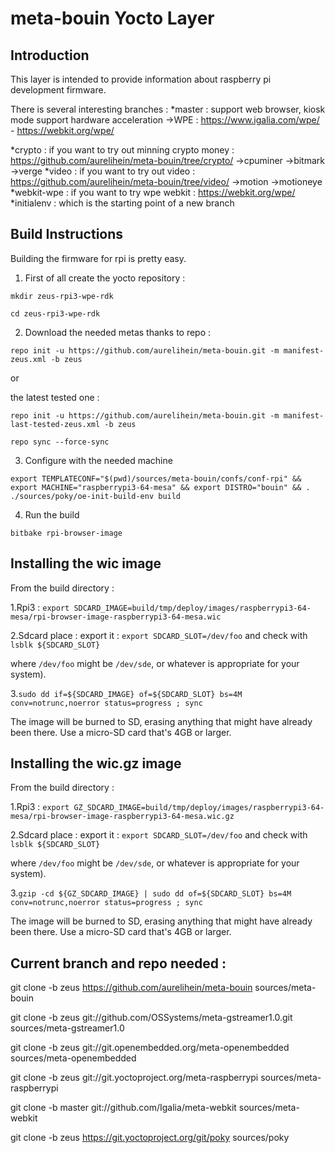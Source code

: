 meta-bouin Yocto Layer
=====================

## Introduction ##

This layer is intended to provide information about raspberry pi
development firmware.

There is several interesting branches :
*master : support web browser, kiosk mode support hardware acceleration
->WPE : https://www.igalia.com/wpe/  -  https://webkit.org/wpe/

*crypto : if you want to try out minning crypto money : https://github.com/aurelihein/meta-bouin/tree/crypto/
->cpuminer
->bitmark
->verge
*video : if you want to try out video : https://github.com/aurelihein/meta-bouin/tree/video/
->motion
->motioneye
*webkit-wpe : if you want to try wpe webkit : https://webkit.org/wpe/
*initialenv : which is the starting point of a new branch

## Build Instructions ##

Building the firmware for rpi is pretty easy.

1. First of all create the yocto repository :

`mkdir zeus-rpi3-wpe-rdk`

`cd zeus-rpi3-wpe-rdk`

2. Download the needed metas thanks to repo :

`repo init -u https://github.com/aurelihein/meta-bouin.git -m manifest-zeus.xml -b zeus`

or

the latest tested one : 

`repo init -u https://github.com/aurelihein/meta-bouin.git -m manifest-last-tested-zeus.xml -b zeus`

`repo sync --force-sync`

3. Configure with the needed machine

`export TEMPLATECONF="$(pwd)/sources/meta-bouin/confs/conf-rpi" && export MACHINE="raspberrypi3-64-mesa" && export DISTRO="bouin" && . ./sources/poky/oe-init-build-env build`

4. Run the build

`bitbake rpi-browser-image`

## Installing the wic image ##

From the build directory :

1.Rpi3 : `export SDCARD_IMAGE=build/tmp/deploy/images/raspberrypi3-64-mesa/rpi-browser-image-raspberrypi3-64-mesa.wic`

2.Sdcard place : export it : `export SDCARD_SLOT=/dev/foo` and check with `lsblk ${SDCARD_SLOT}`

where `/dev/foo` might be `/dev/sde`, or whatever is appropriate for your system).

3.`sudo dd if=${SDCARD_IMAGE} of=${SDCARD_SLOT} bs=4M conv=notrunc,noerror status=progress ; sync`

The image will be burned to SD, erasing anything that might have already been there. Use a micro-SD card that's 4GB or larger.

## Installing the wic.gz image ##

From the build directory :

1.Rpi3 : `export GZ_SDCARD_IMAGE=build/tmp/deploy/images/raspberrypi3-64-mesa/rpi-browser-image-raspberrypi3-64-mesa.wic.gz`

2.Sdcard place : export it : `export SDCARD_SLOT=/dev/foo` and check with `lsblk ${SDCARD_SLOT}`

where `/dev/foo` might be `/dev/sde`, or whatever is appropriate for your system).

3.`gzip -cd ${GZ_SDCARD_IMAGE} | sudo dd of=${SDCARD_SLOT} bs=4M conv=notrunc,noerror status=progress ; sync`

The image will be burned to SD, erasing anything that might have already been there. Use a micro-SD card that's 4GB or larger.

## Current branch and repo needed : ##

git clone -b zeus https://github.com/aurelihein/meta-bouin sources/meta-bouin

git clone -b zeus git://github.com/OSSystems/meta-gstreamer1.0.git sources/meta-gstreamer1.0

git clone -b zeus git://git.openembedded.org/meta-openembedded sources/meta-openembedded

git clone -b zeus git://git.yoctoproject.org/meta-raspberrypi sources/meta-raspberrypi

git clone -b master git://github.com/Igalia/meta-webkit sources/meta-webkit

git clone -b zeus https://git.yoctoproject.org/git/poky sources/poky
